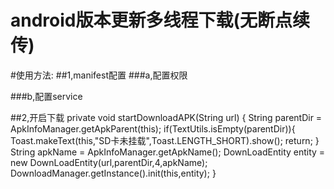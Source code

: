 
android版本更新多线程下载(无断点续传)
====================

#使用方法:
##1,manifest配置
###a,配置权限
		<uses-permission android:name="android.permission.INTERNET" />
		<uses-permission android:name="android.permission.WRITE_EXTERNAL_STORAGE" />
		<uses-permission android:name="android.permission.MOUNT_UNMOUNT_FILESYSTEMS" />

###b,配置service
		<service android:name="com.multi.download.DownloadService" />

##2,开启下载
		private void startDownloadAPK(String url) {
        		String parentDir = ApkInfoManager.getApkParent(this);
        		if(TextUtils.isEmpty(parentDir)){
					Toast.makeText(this,"SD卡未挂载",Toast.LENGTH_SHORT).show();
            		return;
        		}
        		String apkName = ApkInfoManager.getApkName();
       			DownLoadEntity entity = new DownLoadEntity(url,parentDir,4,apkName);
        		DownloadManager.getInstance().init(this,entity);
		}
